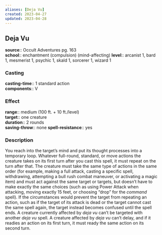 ```yaml
---
aliases: [Deja Vu]
created: 2023-04-27
updated: 2023-04-28
---
```


## Deja Vu

**source**:: Occult Adventures pg. 163  
**school**:: enchantment (compulsion) (mind-affecting)
**level**:: arcanist 1, bard 1, mesmerist 1, psychic 1, skald 1, sorcerer 1, wizard 1

### Casting

**casting-time**:: 1 standard action  
**components**:: V

### Effect

**range**:: medium (100 ft. + 10 ft./level)  
**target**:: one creature  
**duration**:: 2 rounds  
**saving-throw**:: none
**spell-resistance**:: yes

### Description

You reach into the target’s mind and put its thought processes into a temporary loop. Whatever full-round, standard, or move actions the creature takes on its first turn after you cast this spell, it must repeat on the turn after that. The creature must take the same type of actions in the same order (for example, making a full attack, casting a specific spell, withdrawing, attempting a bull rush combat maneuver, or activating a magic item) and must act against the same target or targets, but doesn’t have to make exactly the same choices (such as using Power Attack when attacking, moving exactly 15 feet, or choosing “drop” for the *command* spell). If the circumstances would prevent the target from repeating an action, such as if the target of its attack is dead or the target cannot cast the same spell again, the target instead becomes confused until the spell ends. A creature currently affected by *deja vu* can’t be targeted with another *deja vu* spell. A creature affected by *deja vu* can’t delay, and if it readies an action on its first turn, it must ready the same action on its second turn.
